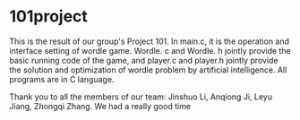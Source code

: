 # 101project
This is the result of our group's Project 101. In main.c, it is the operation and interface setting of wordle game. Wordle. c and Wordle. h jointly provide the basic running code of the game, and player.c and player.h jointly provide the solution and optimization of wordle problem by artificial intelligence. All programs are in C language.

Thank you to all the members of our team: Jinshuo Li, Anqiong Ji, Leyu Jiang, Zhongqi Zhang. We had a really good time
